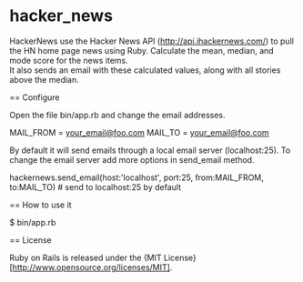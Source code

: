 hacker_news
===========

HackerNews use the Hacker News API (http://api.ihackernews.com/) to pull the HN home page 
news using Ruby.  Calculate the mean, median, and mode score for the news items.  
It also sends an email with these calculated values, along with all 
stories above the median.

== Configure

Open the file bin/app.rb and change the email addresses.

  MAIL_FROM = <your_email@foo.com>
  MAIL_TO   = <your_email@foo.com>

By default it will send emails through a local email server (localhost:25). To change the email server add more
options in send_email method.

  hackernews.send_email(host:'localhost', port:25, from:MAIL_FROM, to:MAIL_TO) # send to localhost:25 by default


== How to use it

 $ bin/app.rb

== License

Ruby on Rails is released under the {MIT License}[http://www.opensource.org/licenses/MIT].